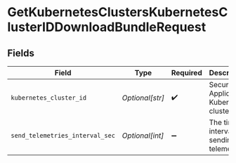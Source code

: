 # GetKubernetesClustersKubernetesClusterIDDownloadBundleRequest


## Fields

| Field                                     | Type                                      | Required                                  | Description                               |
| ----------------------------------------- | ----------------------------------------- | ----------------------------------------- | ----------------------------------------- |
| `kubernetes_cluster_id`                   | *Optional[str]*                           | :heavy_check_mark:                        | Secure Application Kubernetes cluster ID  |
| `send_telemetries_interval_sec`           | *Optional[int]*                           | :heavy_minus_sign:                        | The time interval for sending telemetries |